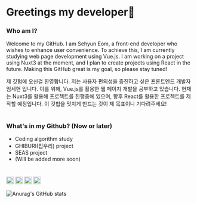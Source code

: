 # Greetings my developer👀

### Who am I?
Welcome to my GitHub. I am Sehyun Eom, a front-end developer who wishes to enhance user convenience. 
To achieve this, I am currently studying web page development using Vue.js. 
I am working on a project using Nuxt3 at the moment, and I plan to create projects using React in the future.
Making this GitHub great is my goal, so please stay tuned!

제 깃헙에 오신걸 환영합니다. 저는 사용자 편의성을 증진하고 싶은 프론트엔드 개발자 엄세현 입니다.
이를 위해, Vue.js를 활용한 웹 페이지 개발을 공부하고 있습니다. 
현재는 Nuxt3를 활용해 프로젝트를 진행중에 있으며, 향후 React를 활용한 프로젝트를 제작할 예정입니다.
이 깃헙을 멋지게 만드는 것이 제 목표이니 기다려주세요!
#

### What's in my Github? (Now or later)
* Coding algorithm study
* GHIBURI(집우리) project
* SEAS project
* (WIll be added more soon)   

#

<code><img height="20" alt="c" src="https://cdn.jsdelivr.net/gh/devicons/devicon/icons/c/c-original.svg"></code>
<code><img height="20" alt="cplusplus" src="https://cdn.jsdelivr.net/gh/devicons/devicon/icons/cplusplus/cplusplus-original.svg"></code>
<code><img height="20" alt="python" src="https://cdn.jsdelivr.net/gh/devicons/devicon/icons/python/python-original.svg"></code>
<code><img height="20" alt="python" src="https://cdn.jsdelivr.net/gh/devicons/devicon/icons/java/java-original.svg"></code>

![Anurag's GitHub stats](https://github-readme-stats.vercel.app/api?username=muring&show_icons=true&theme=tokyonight)
<!-- ![Top Langs](https://github-readme-stats.vercel.app/api/top-langs/?username=muring&layout=compact&theme=tokyonight) -->

